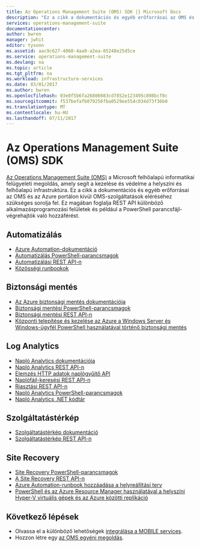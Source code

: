 ```yaml
---
title: Az Operations Management Suite (OMS) SDK |} Microsoft Docs
description: "Ez a cikk a dokumentációs és egyéb erőforrásai az OMS és az Azure portálon kívül OMS-szolgáltatások eléréséhez szükséges sorolja fel.  Ez REST API magában foglalja a hozzáférést a különböző alkalmazásprogramozási felületek és például a PowerShell parancsfájl-végrehajtók"
services: operations-management-suite
documentationcenter: 
author: bwren
manager: jwhit
editor: tysonn
ms.assetid: aac9c627-4060-4aa9-a2ea-85248e25d5ce
ms.service: operations-management-suite
ms.devlang: na
ms.topic: article
ms.tgt_pltfrm: na
ms.workload: infrastructure-services
ms.date: 03/01/2017
ms.author: bwren
ms.openlocfilehash: 03e0f5b6fa26806083cd7852e123495c898bcf0c
ms.sourcegitcommit: f537befafb079256fba0529ee554c034d73f36b0
ms.translationtype: MT
ms.contentlocale: hu-HU
ms.lasthandoff: 07/11/2017
---
```

# <a name="operations-management-suite-oms-sdk"></a>Az Operations Management Suite (OMS) SDK
[Az Operations Management Suite (OMS)](operations-management-suite-overview.md) a Microsoft felhőalapú informatikai felügyeleti megoldás, amely segít a kezelése és védelme a helyszíni és felhőalapú infrastruktúra.  Ez a cikk a dokumentációs és egyéb erőforrásai az OMS és az Azure portálon kívül OMS-szolgáltatások eléréséhez szükséges sorolja fel.  Ez magában foglalja REST API különböző alkalmazásprogramozási felületek és például a PowerShell parancsfájl-végrehajtók való hozzáférést. 

## <a name="automation"></a>Automatizálás
* [Azure Automation-dokumentáció](http://azure.microsoft.com/documentation/services/automation)
* [Automatizálás PowerShell-parancsmagok](http://msdn.microsoft.com/library/dn690262.aspx)
* [Automatizálási REST API-n](http://msdn.microsoft.com/library/mt662285.aspx)
* [Közösségi runbookok](https://gallery.technet.microsoft.com/scriptcenter/site/search?f%5B0%5D.Type=RootCategory&f%5B0%5D.Value=WindowsAzure&f%5B0%5D.Text=Windows%20Azure)

## <a name="backup"></a>Biztonsági mentés
* [Az Azure biztonsági mentés dokumentációja](http://azure.microsoft.com/documentation/services/backup)
* [Biztonsági mentési PowerShell-parancsmagok](https://msdn.microsoft.com/library/mt619253.aspx)
* [Biztonsági mentési REST API-n](https://msdn.microsoft.com/library/azure/mt772375.aspx)
* [Központi telepítése és kezelése az Azure a Windows Server és Windows-ügyfél PowerShell használatával történő biztonsági mentés](../backup/backup-client-automation.md)

## <a name="log-analytics"></a>Log Analytics
* [Napló Analytics dokumentációja](http://azure.microsoft.com/documentation/services/log-analytics)
* [Napló Analytics REST API-n](/rest/api/loganalytics)
* [Elemzés HTTP adatok naplógyűjtő API](../log-analytics/log-analytics-data-collector-api.md)
* [Naplófájl-keresési REST API-n](../log-analytics/log-analytics-log-search-api.md)
* [Riasztási REST API-n](../log-analytics/log-analytics-api-alerts.md)
* [Napló Analytics PowerShell-parancsmagok](https://msdn.microsoft.com/library/mt188224.aspx)
* [Napló Analytics .NET kódtár](https://www.nuget.org/packages/Microsoft.Azure.Management.OperationalInsights/0.16.0-preview)

## <a name="service-map"></a>Szolgáltatástérkép
* [Szolgáltatástérkép dokumentáció](operations-management-suite-service-map.md)
* [Szolgáltatástérkép REST API-n](https://docs.microsoft.com/rest/api/servicemap/)

## <a name="site-recovery"></a>Site Recovery
* [Site Recovery PowerShell-parancsmagok](https://msdn.microsoft.com/library/mt637930.aspx)
* [A Site Recovery REST API-n](https://msdn.microsoft.com/library/azure/mt750497.aspx)
* [Azure Automation-runbook hozzáadása a helyreállítási terv](../site-recovery/site-recovery-runbook-automation.md)
* [PowerShell és az Azure Resource Manager használatával a helyszíni Hyper-V virtuális gépek és az Azure közötti replikáció](../site-recovery/site-recovery-deploy-with-powershell-resource-manager.md)

## <a name="next-steps"></a>Következő lépések
* Olvassa el a különböző lehetőségek [integrálása a MOBILE services](operations-management-suite-integration.md).
* Hozzon létre egy [az OMS egyéni megoldás](operations-management-suite-solutions-creating.md).

